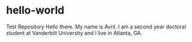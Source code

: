 # hello-world
Test Repository
Hello there. My name is Avril. I am a second year doctoral student at Vanderbilt University and I live in Atlanta, GA.
